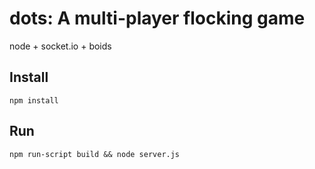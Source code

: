 # dots: A multi-player flocking game

node + socket.io + boids

## Install
`npm install`

## Run
`npm run-script build && node server.js`
